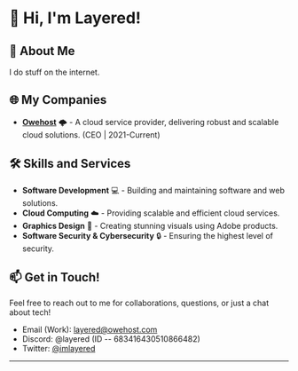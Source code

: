 # 👋 Hi, I'm Layered!

## 🚀 About Me
I do stuff on the internet.

## 🌐 My Companies
- [**Owehost**](https://owehost.com) 🌩️ - A cloud service provider, delivering robust and scalable cloud solutions. (CEO | 2021-Current)


## 🛠️ Skills and Services
- **Software Development** 💻 - Building and maintaining software and web solutions.
- **Cloud Computing** ☁️ - Providing scalable and efficient cloud services.
- **Graphics Design** 🎨 - Creating stunning visuals using Adobe products.
- **Software Security & Cybersecurity** 🔒 - Ensuring the highest level of security.

## 📫 Get in Touch!
Feel free to reach out to me for collaborations, questions, or just a chat about tech!

- Email (Work): [layered@owehost.com](mailto:layered@owehost.com)
- Discord: @layered (ID -- 683416430510866482)
- Twitter: [@imlayered](https://twitter.com/imlayered)
- ---



